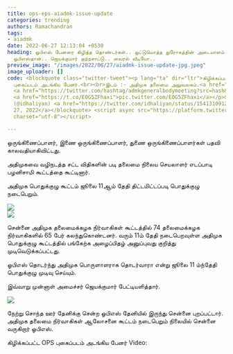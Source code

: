 ```yaml
---
title: ops-eps-aiadmk-issue-update
categories: trending
authors: Ramachandran
tags:
- aiadmk
date: 2022-06-27 12:13:04 +0530
heading: ஓபிஎஸ் பேனரை கிழித்த தொண்டர்கள்.. ஒட்டுமொத்த துரோகத்தின் அடையாளம் என்றால்
  ஓபிஎஸ்தான்.. ஜெயக்குமார் குற்றசாட்டு.. வைரல் வீடியோ..
preview_image: "/images/2022/06/27/aiadmk-issue-update-jpg.jpeg"
image_uploader: []
code: <blockquote class="twitter-tweet"><p lang="ta" dir="ltr">கிழிக்கப்பட்ட <a href="https://twitter.com/OfficeOfOPS?ref_src=twsrc%5Etfw">@OfficeOfOPS</a>
  புகைப்படம் அடங்கிய பேனர்.<br><br>இடம் :- அதிமுக தலைமை அலுவலகம்.<a href="https://twitter.com/hashtag/ADMK?src=hash&amp;ref_src=twsrc%5Etfw">#ADMK</a>
  <a href="https://twitter.com/hashtag/admkgeneralbodymeeting?src=hash&amp;ref_src=twsrc%5Etfw">#admkgeneralbodymeeting</a>
  <a href="https://t.co/E0G5ZFhaxi">pic.twitter.com/E0G5ZFhaxi</a></p>&mdash; Nisanth
  (@idhaliyan) <a href="https://twitter.com/idhaliyan/status/1541310912262311941?ref_src=twsrc%5Etfw">June
  27, 2022</a></blockquote> <script async src="https://platform.twitter.com/widgets.js"
  charset="utf-8"></script>

---
```


ஒருங்கிணைப்பாளர், இணை ஒருங்கிணைப்பாளர், துணை ஒருங்கிணைப்பாளர்கள் பதவி காலவதியாகிவிட்டது.

அதிமுகவை வழிநடத்த சட்ட விதிகளின் படி தலைமை நிலைய செயலாளர் எடப்பாடி பழனிசாமி கூட்டத்தை கூட்டினார்.

அதிமுக பொதுக்குழு கூட்டம் ஜூலை 11ஆம் தேதி திட்டமிட்டப்படி பொதுக்குழு நடைபெறும்.

![](/images/2022/06/27/ops-admk-issue-3-jpg.jpeg)  
![](/images/2022/06/27/ops-admk-issue-2-jpg.jpeg)

சென்னை அதிமுக தலைமைக்கழக நிர்வாகிகள் கூட்டத்தில் 74 தலைமைக்கழக நிர்வாகிகளில் 65 பேர் கலந்துகொண்டனர். வரும் 11ம் தேதி நடைபெறவுள்ள அதிமுக பொதுக்குழு கூட்டத்தில் பங்கேற்க அழைப்பிதழ் அனுப்புவது குறித்து முடிவெடுக்கப்பட்டது.

ஓபிஎஸ் தொடர்ந்து அதிமுக பொருளாளராக தொடர்வாரா என்று ஜூலை 11 ம்ந்தேதி பொதுக்குழு முடிவு செய்யும்.  

இவ்வாறு முன்னாள் அமைச்சர் ஜெயக்குமார் பேட்டியளித்தார்.  


![](/images/2022/06/27/ops-admk-issue-png.jpeg)

நேற்று சொந்த ஊர் தேனிக்கு சென்ற ஓபிஎஸ் தேனியில் இருந்து சென்னை புறப்பட்டார். அதிமுக தலைமை நிர்வாகிகள் ஆலோசனை கூட்டம் நடைபெறும் நிலையில் சென்னை வருகிறார் ஓபிஎஸ்.

கிழிக்கப்பட்ட OPS புகைப்படம் அடங்கிய பேனர் Video:
